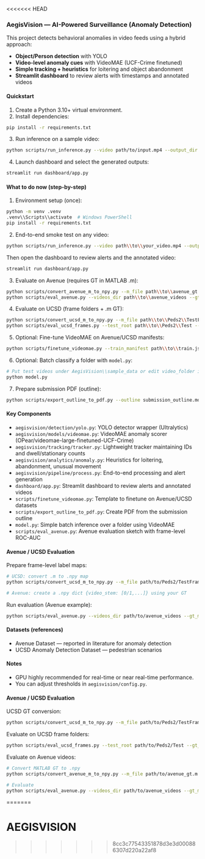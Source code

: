 <<<<<<< HEAD
### AegisVision — AI-Powered Surveillance (Anomaly Detection)

This project detects behavioral anomalies in video feeds using a hybrid approach:
- **Object/Person detection** with YOLO
- **Video-level anomaly cues** with VideoMAE (UCF-Crime finetuned)
- **Simple tracking + heuristics** for loitering and object abandonment
- **Streamlit dashboard** to review alerts with timestamps and annotated videos

#### Quickstart
1) Create a Python 3.10+ virtual environment.
2) Install dependencies:
```bash
pip install -r requirements.txt
```
3) Run inference on a sample video:
```bash
python scripts/run_inference.py --video path/to/input.mp4 --output_dir output/sample_run
```
4) Launch dashboard and select the generated outputs:
```bash
streamlit run dashboard/app.py
```

#### What to do now (step-by-step)
1) Environment setup (once):
```bash
python -m venv .venv
.venv\\Scripts\\activate  # Windows PowerShell
pip install -r requirements.txt
```
2) End-to-end smoke test on any video:
```bash
python scripts/run_inference.py --video path\\to\\your_video.mp4 --output_dir output\\run1
```
Then open the dashboard to review alerts and the annotated video:
```bash
streamlit run dashboard/app.py
```
3) Evaluate on Avenue (requires GT in MATLAB .m):
```bash
python scripts/convert_avenue_m_to_npy.py --m_file path\\to\\avenue_gt.m --videos_dir path\\to\\avenue_videos --output avenue_map.npy
python scripts/eval_avenue.py --videos_dir path\\to\\avenue_videos --gt_map avenue_map.npy --clip_len 16 --stride 8
```
4) Evaluate on UCSD (frame folders + .m GT):
```bash
python scripts/convert_ucsd_m_to_npy.py --m_file path\\to\\Peds2\\TestFrameGT.m --test_root path\\to\\Peds2\\Test --output ucsd_peds2_map.npy
python scripts/eval_ucsd_frames.py --test_root path\\to\\Peds2\\Test --gt_map ucsd_peds2_map.npy --clip_len 16 --stride 8
```
5) Optional: Fine-tune VideoMAE on Avenue/UCSD manifests:
```bash
python scripts/finetune_videomae.py --train_manifest path\\to\\train.jsonl --val_manifest path\\to\\val.jsonl --output_dir checkpoints\\videomae_finetuned --epochs 5 --batch_size 2
```
6) Optional: Batch classify a folder with `model.py`:
```bash
# Put test videos under AegisVision\\sample_data or edit video_folder in model.py
python model.py
```
7) Prepare submission PDF (outline):
```bash
python scripts/export_outline_to_pdf.py --outline submission_outline.md --output submission_outline.pdf
```

#### Key Components
- `aegisvision/detection/yolo.py`: YOLO detector wrapper (Ultralytics)
- `aegisvision/models/videomae.py`: VideoMAE anomaly scorer (OPear/videomae-large-finetuned-UCF-Crime)
- `aegisvision/tracking/tracker.py`: Lightweight tracker maintaining IDs and dwell/stationary counts
- `aegisvision/analytics/anomaly.py`: Heuristics for loitering, abandonment, unusual movement
- `aegisvision/pipeline/process.py`: End-to-end processing and alert generation
- `dashboard/app.py`: Streamlit dashboard to review alerts and annotated videos
- `scripts/finetune_videomae.py`: Template to finetune on Avenue/UCSD datasets
- `scripts/export_outline_to_pdf.py`: Create PDF from the submission outline
 - `model.py`: Simple batch inference over a folder using VideoMAE
 - `scripts/eval_avenue.py`: Avenue evaluation sketch with frame-level ROC-AUC

#### Avenue / UCSD Evaluation
Prepare frame-level label maps:
```bash
# UCSD: convert .m to .npy map
python scripts/convert_ucsd_m_to_npy.py --m_file path/to/Peds2/TestFrameGT.m --test_root path/to/Peds2/Test --output ucsd_peds2_map.npy

# Avenue: create a .npy dict {video_stem: [0/1,...]} using your GT
```
Run evaluation (Avenue example):
```bash
python scripts/eval_avenue.py --videos_dir path/to/avenue_videos --gt_map path/to/avenue_map.npy --model_id OPear/videomae-large-finetuned-UCF-Crime --clip_len 16 --stride 8
```

#### Datasets (references)
- Avenue Dataset — reported in literature for anomaly detection
- UCSD Anomaly Detection Dataset — pedestrian scenarios

#### Notes
- GPU highly recommended for real-time or near real-time performance.
- You can adjust thresholds in `aegisvision/config.py`.


#### Avenue / UCSD Evaluation
UCSD GT conversion:
```bash
python scripts/convert_ucsd_m_to_npy.py --m_file path/to/Peds2/TestFrameGT.m --test_root path/to/Peds2/Test --output ucsd_peds2_map.npy
```
Evaluate on UCSD frame folders:
```bash
python scripts/eval_ucsd_frames.py --test_root path/to/Peds2/Test --gt_map ucsd_peds2_map.npy --clip_len 16 --stride 8
```
Evaluate on Avenue videos:
```bash
# Convert MATLAB GT to .npy
python scripts/convert_avenue_m_to_npy.py --m_file path/to/avenue_gt.m --videos_dir path/to/avenue_videos --output avenue_map.npy

# Evaluate
python scripts/eval_avenue.py --videos_dir path/to/avenue_videos --gt_map avenue_map.npy --clip_len 16 --stride 8
```

=======
# AEGISVISION
>>>>>>> 8cc3c77543351878d3e3d000886307d220a22af8
